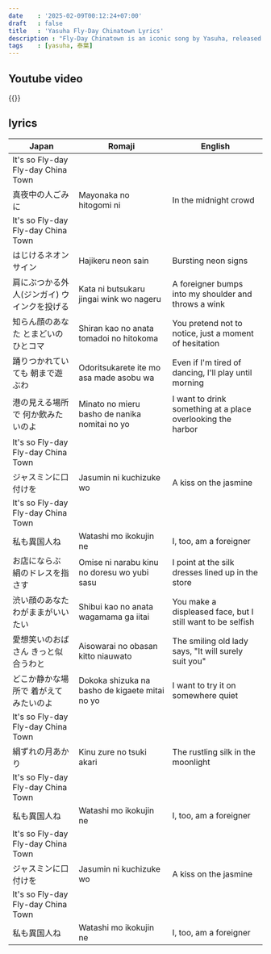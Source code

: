 ```yaml
---
date    : '2025-02-09T00:12:24+07:00'
draft   : false
title   : 'Yasuha Fly-Day Chinatown Lyrics'
description : "Fly-Day Chinatown is an iconic song by Yasuha, released in 1981. The song captures the mysterious and romantic atmosphere of Chinatown at night, with lyrics that take listeners on a colorful nighttime journey. Its signature City Pop melody, combined with Yasuha’s soft vocals, creates a captivating sense of nostalgia. This song has become a classic of the City Pop era, portraying the beauty of a city that never sleeps and a love story floating amidst the neon lights."
tags    : [yasuha, 泰葉]
---
```


## Youtube video
{{<youtube hci81q8Q49Q>}}

## lyrics
|Japan|Romaji|English
|-|-|-
| It's so Fly-day Fly-day China Town 
| 真夜中の人ごみに | Mayonaka no hitogomi ni | In the midnight crowd
| It's so Fly-day Fly-day China Town 
| はじけるネオンサイン | Hajikeru neon sain | Bursting neon signs
| 肩にぶつかる外人(ジンガイ) ウインクを投げる | Kata ni butsukaru jingai wink wo nageru | A foreigner bumps into my shoulder and throws a wink
| 知らん顔のあなた とまどいのひとコマ | Shiran kao no anata tomadoi no hitokoma | You pretend not to notice, just a moment of hesitation
| 踊りつかれていても 朝まで遊ぶわ | Odoritsukarete ite mo asa made asobu wa | Even if I'm tired of dancing, I'll play until morning
| 港の見える場所で 何か飲みたいのよ | Minato no mieru basho de nanika nomitai no yo | I want to drink something at a place overlooking the harbor
| It's so Fly-day Fly-day China Town 
| ジャスミンに口付けを | Jasumin ni kuchizuke wo | A kiss on the jasmine
| It's so Fly-day Fly-day China Town 
| 私も異国人ね | Watashi mo ikokujin ne | I, too, am a foreigner
| お店にならぶ 絹のドレスを指さす | Omise ni narabu kinu no doresu wo yubi sasu | I point at the silk dresses lined up in the store
| 渋い顔のあなた わがままがいいたい | Shibui kao no anata wagamama ga iitai | You make a displeased face, but I still want to be selfish
| 愛想笑いのおばさん きっと似合うわと | Aisowarai no obasan kitto niauwato | The smiling old lady says, "It will surely suit you"
| どこか静かな場所で 着がえてみたいのよ | Dokoka shizuka na basho de kigaete mitai no yo | I want to try it on somewhere quiet
| It's so Fly-day Fly-day China Town 
| 絹ずれの月あかり | Kinu zure no tsuki akari | The rustling silk in the moonlight
| It's so Fly-day Fly-day China Town 
| 私も異国人ね | Watashi mo ikokujin ne | I, too, am a foreigner
| It's so Fly-day Fly-day China Town 
| ジャスミンに口付けを | Jasumin ni kuchizuke wo | A kiss on the jasmine
| It's so Fly-day Fly-day China Town 
| 私も異国人ね | Watashi mo ikokujin ne | I, too, am a foreigner